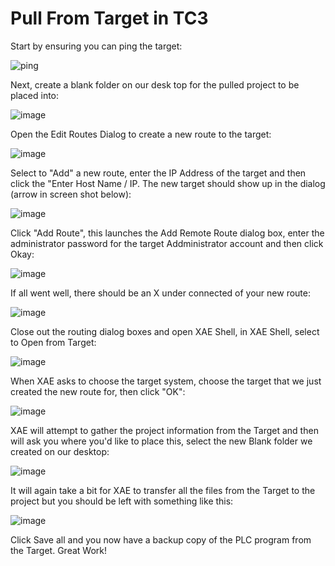 # Pull From Target in TC3

Start by ensuring you can ping the target:

![ping](https://user-images.githubusercontent.com/56392095/203578402-c30cf006-c494-4d3a-bc03-4a3427c20f00.jpg)

Next, create a blank folder on our desk top for the pulled project to be placed into:

![image](https://user-images.githubusercontent.com/56392095/203596346-6f1450de-20eb-49d8-85af-0c1dc5ba0db0.png)

Open the Edit Routes Dialog to create a new route to the target:

![image](https://user-images.githubusercontent.com/56392095/203596828-78ecf8fd-72e5-4745-a322-623be9f35a5b.png)

Select to "Add" a new route, enter the IP Address of the target and then click the "Enter Host Name / IP. The new target should show up in the dialog (arrow in screen shot below):

![image](https://user-images.githubusercontent.com/56392095/203597489-3c477827-2a73-4676-9421-b1798a12fe27.png)

Click "Add Route", this launches the Add Remote Route dialog box, enter the administrator password for the target Addministrator account and then click Okay:

![image](https://user-images.githubusercontent.com/56392095/203598078-e74c6267-c2e1-4ad4-ae44-e04f3c3f0bc0.png)

If all went well, there should be an X under connected of your new route:

![image](https://user-images.githubusercontent.com/56392095/203598368-d5ea1dd3-e914-42d3-9427-4321c787345e.png)

Close out the routing dialog boxes and open XAE Shell, in XAE Shell, select to Open from Target:

![image](https://user-images.githubusercontent.com/56392095/203598755-d5ebec73-db60-4220-84e5-9c36344c461f.png)

When XAE asks to choose the target system, choose the target that we just created the new route for, then click "OK":

![image](https://user-images.githubusercontent.com/56392095/203599315-eb32c445-e49f-4676-aef3-ad38f4334e0f.png)

XAE will attempt to gather the project information from the Target and then will ask you where you'd like to place this, select the new Blank folder we created on our desktop:

![image](https://user-images.githubusercontent.com/56392095/203599780-612b8b24-8f59-4c06-8a53-7b4afaedfeb5.png)

It will again take a bit for XAE to transfer all the files from the Target to the project but you should be left with something like this:

![image](https://user-images.githubusercontent.com/56392095/203600187-57d8c4a4-63b2-4418-9b84-aea872820a33.png)

Click Save all and you now have a backup copy of the PLC program from the Target.
Great Work!








